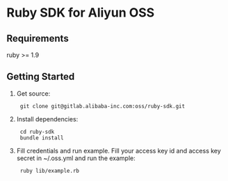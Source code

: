 # Ruby SDK for Aliyun OSS

## Requirements

ruby >= 1.9

## Getting Started

1. Get source:

        git clone git@gitlab.alibaba-inc.com:oss/ruby-sdk.git

2. Install dependencies:

        cd ruby-sdk
        bundle install

3. Fill credentials and run example. Fill your access key id and
   access key secret in ~/.oss.yml and run the example:

        ruby lib/example.rb

